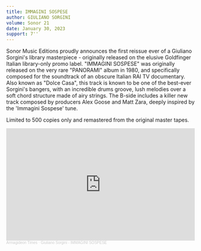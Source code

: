 ```yaml
---
title: IMMAGINI SOSPESE
author: GIULIANO SORGINI
volume: Sonor 21
date: January 30, 2023
support: 7''
---
```


Sonor Music Editions proudly announces the first reissue ever of a Giuliano Sorgini's library masterpiece - originally released on the elusive Goldfinger Italian library-only promo label. "IMMAGINI SOSPESE" was originally released on the very rare "PANORAMI" album in 1980, and specifically composed for the soundtrack of an obscure Italian RAI TV documentary. Also known as "Dolce Casa", this track is known to be one of the best-ever Sorgini's bangers, with an incredible drums groove, lush melodies over a soft chord structure made of airy strings. The B-side includes a killer new track composed by producers Alex Goose and Matt Zara, deeply inspired by the 'Immagini Sospese' tune.

Limited to 500 copies only and remastered from the original master tapes.

<iframe width="100%" height="300" scrolling="no" frameborder="no" allow="autoplay" src="https://w.soundcloud.com/player/?url=https%3A//api.soundcloud.com/playlists/1539456292&color=%23ff5500&auto_play=false&hide_related=true&show_comments=false&show_user=true&show_reposts=false&show_teaser=false&visual=true"></iframe><div style="font-size: 10px; color: #cccccc;line-break: anywhere;word-break: normal;overflow: hidden;white-space: nowrap;text-overflow: ellipsis; font-family: Interstate,Lucida Grande,Lucida Sans Unicode,Lucida Sans,Garuda,Verdana,Tahoma,sans-serif;font-weight: 100;"><a href="https://soundcloud.com/armagideon-times" title="Armagideon Times" target="_blank" style="color: #cccccc; text-decoration: none;">Armagideon Times</a> · <a href="https://soundcloud.com/armagideon-times/sets/giuliano-sorgini-immagini" title="Giuliano Sorgini - IMMAGINI SOSPESE" target="_blank" style="color: #cccccc; text-decoration: none;">Giuliano Sorgini - IMMAGINI SOSPESE</a></div>
